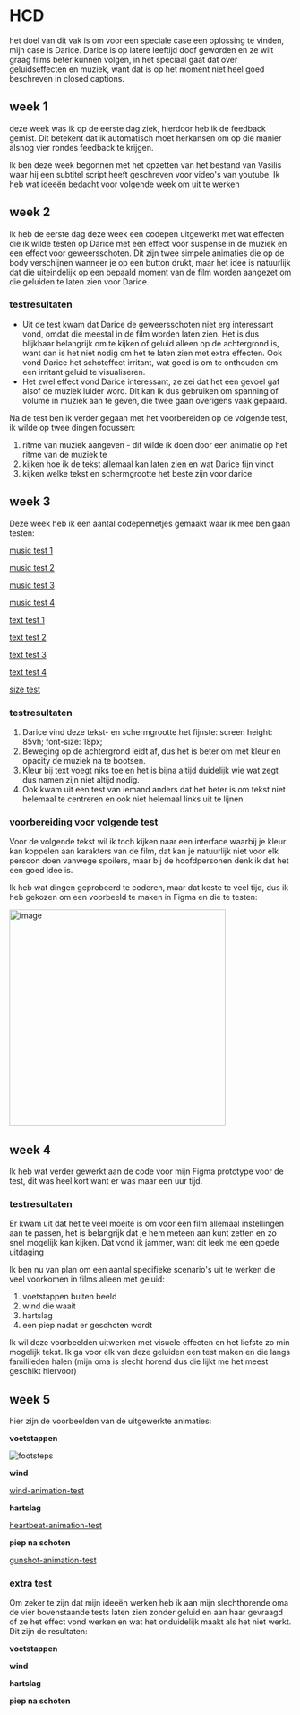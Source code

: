 # HCD

het doel van dit vak is om voor een speciale case een oplossing te vinden, mijn case is Darice. Darice is op latere leeftijd doof geworden en ze wilt graag films beter kunnen volgen, in het speciaal gaat dat over geluidseffecten en muziek, want dat is op het moment niet heel goed beschreven in closed captions.


## week 1

deze week was ik op de eerste dag ziek, hierdoor heb ik de feedback gemist. Dit betekent dat ik automatisch moet herkansen om op die manier alsnog vier rondes feedback te krijgen.

Ik ben deze week begonnen met het opzetten van het bestand van Vasilis waar hij een subtitel script heeft geschreven voor video's van youtube. Ik heb wat ideeën bedacht voor volgende week om uit te werken


## week 2

Ik heb de eerste dag deze week een codepen uitgewerkt met wat effecten die ik wilde testen op Darice met een effect voor suspense in de muziek en een effect voor geweersschoten. Dit zijn twee simpele animaties die op de body verschijnen wanneer je op een button drukt, maar het idee is natuurlijk dat die uiteindelijk op een bepaald moment van de film worden aangezet om die geluiden te laten zien voor Darice.

### testresultaten

- Uit de test kwam dat Darice de geweersschoten niet erg interessant vond, omdat die meestal in de film worden laten zien. Het is dus blijkbaar belangrijk om te kijken of geluid alleen op de achtergrond is, want dan is het niet nodig om het te laten zien met extra effecten. Ook vond Darice het schoteffect irritant, wat goed is om te onthouden om een irritant geluid te visualiseren.
- Het zwel effect vond Darice interessant, ze zei dat het een gevoel gaf alsof de muziek luider word. Dit kan ik dus gebruiken om spanning of volume in muziek aan te geven, die twee gaan overigens vaak gepaard.

Na de test ben ik verder gegaan met het voorbereiden op de volgende test, ik wilde op twee dingen focussen:
1. ritme van muziek aangeven - dit wilde ik doen door een animatie op het ritme van de muziek te 
2. kijken hoe ik de tekst allemaal kan laten zien en wat Darice fijn vindt
3. kijken welke tekst en schermgrootte het beste zijn voor darice


## week 3

Deze week heb ik een aantal codepennetjes gemaakt waar ik mee ben gaan testen:

[music test 1](https://codepen.io/lorenzo_03/pen/MYYbzwv)

[music test 2](https://codepen.io/lorenzo_03/pen/PwwbxPq)

[music test 3](https://codepen.io/lorenzo_03/pen/MYYmoLo)

[music test 4](https://codepen.io/lorenzo_03/pen/mydZmKJ)


[text test 1](https://codepen.io/lorenzo_03/pen/Byagwwj)

[text test 2](https://codepen.io/lorenzo_03/pen/bNGPooe)

[text test 3](https://codepen.io/lorenzo_03/pen/QwWXqqd)

[text test 4](https://codepen.io/lorenzo_03/pen/pvoXWWw)


[size test](https://codepen.io/lorenzo_03/pen/MYYmoZo)


### testresultaten

1. Darice vind deze tekst- en schermgrootte het fijnste: screen height: 85vh; font-size: 18px;
2. Beweging op de achtergrond leidt af, dus het is beter om met kleur en opacity de muziek na te bootsen.
3. Kleur bij text voegt niks toe en het is bijna altijd duidelijk wie wat zegt dus namen zijn niet altijd nodig.
4. Ook kwam uit een test van iemand anders dat het beter is om tekst niet helemaal te centreren en ook niet helemaal links uit te lijnen.


### voorbereiding voor volgende test

Voor de volgende tekst wil ik toch kijken naar een interface waarbij je kleur kan koppelen aan karakters van de film, dat kan je natuurlijk niet voor elk persoon doen vanwege spoilers, maar bij de hoofdpersonen denk ik dat het een goed idee is.

Ik heb wat dingen geprobeerd te coderen, maar dat koste te veel tijd, dus ik heb gekozen om een voorbeeld te maken in Figma en die te testen:

<img width="386" alt="image" src="https://github.com/user-attachments/assets/98774bce-b59b-413a-9eb7-3615f36614a9" />


## week 4

Ik heb wat verder gewerkt aan de code voor mijn Figma prototype voor de test, dit was heel kort want er was maar een uur tijd.

### testresultaten

Er kwam uit dat het te veel moeite is om voor een film allemaal instellingen aan te passen, het is belangrijk dat je hem meteen aan kunt zetten en zo snel mogelijk kan kijken. Dat vond ik jammer, want dit leek me een goede uitdaging

Ik ben nu van plan om een aantal specifieke scenario's uit te werken die veel voorkomen in films alleen met geluid:

1. voetstappen buiten beeld
2. wind die waait
3. hartslag
4. een piep nadat er geschoten wordt

Ik wil deze voorbeelden uitwerken met visuele effecten en het liefste zo min mogelijk tekst. Ik ga voor elk van deze geluiden een test maken en die langs familileden halen (mijn oma is slecht horend dus die lijkt me het meest geschikt hiervoor)


## week 5

hier zijn de voorbeelden van de uitgewerkte animaties:

**voetstappen**

![footsteps](https://github.com/user-attachments/assets/f53c5641-4639-4f4e-b703-6dd08b162cdd)


**wind**

[wind-animation-test](https://codepen.io/lorenzo_03/pen/vEEWyaE?editors=0010)


**hartslag**

[heartbeat-animation-test](https://codepen.io/lorenzo_03/pen/ByyxaGz?editors=1100)


**piep na schoten**

[gunshot-animation-test](https://codepen.io/lorenzo_03/pen/MYYGWRV?editors=0100)


### extra test

Om zeker te zijn dat mijn ideeën werken heb ik aan mijn slechthorende oma de vier bovenstaande tests laten zien zonder geluid en aan haar gevraagd of ze het effect vond werken en wat het onduidelijk maakt als het niet werkt. Dit zijn de resultaten:

**voetstappen**


**wind**


**hartslag**


**piep na schoten**
